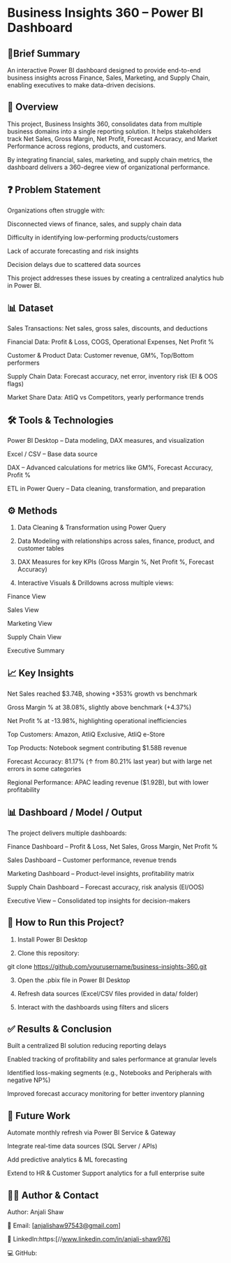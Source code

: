 # Business Insights 360 – Power BI Dashboard

## 🔹Brief Summary

An interactive Power BI dashboard designed to provide end-to-end business insights across Finance, Sales, Marketing, and Supply Chain, enabling executives to make data-driven decisions.


##  📌 Overview

This project, Business Insights 360, consolidates data from multiple business domains into a single reporting solution. It helps stakeholders track Net Sales, Gross Margin, Net Profit, Forecast Accuracy, and Market Performance across regions, products, and customers.

By integrating financial, sales, marketing, and supply chain metrics, the dashboard delivers a 360-degree view of organizational performance.


## ❓ Problem Statement

Organizations often struggle with:

Disconnected views of finance, sales, and supply chain data

Difficulty in identifying low-performing products/customers

Lack of accurate forecasting and risk insights

Decision delays due to scattered data sources


This project addresses these issues by creating a centralized analytics hub in Power BI.


## 📊 Dataset

Sales Transactions: Net sales, gross sales, discounts, and deductions

Financial Data: Profit & Loss, COGS, Operational Expenses, Net Profit %

Customer & Product Data: Customer revenue, GM%, Top/Bottom performers

Supply Chain Data: Forecast accuracy, net error, inventory risk (EI & OOS flags)

Market Share Data: AtliQ vs Competitors, yearly performance trends


## 🛠 Tools & Technologies

Power BI Desktop – Data modeling, DAX measures, and visualization

Excel / CSV – Base data source

DAX – Advanced calculations for metrics like GM%, Forecast Accuracy, Profit %

ETL in Power Query – Data cleaning, transformation, and preparation


## ⚙ Methods

1. Data Cleaning & Transformation using Power Query


2. Data Modeling with relationships across sales, finance, product, and customer tables


3. DAX Measures for key KPIs (Gross Margin %, Net Profit %, Forecast Accuracy)


4. Interactive Visuals & Drilldowns across multiple views:

Finance View

Sales View

Marketing View

Supply Chain View

Executive Summary


## 📈 Key Insights

Net Sales reached $3.74B, showing +353% growth vs benchmark

Gross Margin % at 38.08%, slightly above benchmark (+4.37%)

Net Profit % at -13.98%, highlighting operational inefficiencies

Top Customers: Amazon, AtliQ Exclusive, AtliQ e-Store

Top Products: Notebook segment contributing $1.58B revenue

Forecast Accuracy: 81.17% (↑ from 80.21% last year) but with large net errors in some categories

Regional Performance: APAC leading revenue ($1.92B), but with lower profitability


## 📊 Dashboard / Model / Output

The project delivers multiple dashboards:

Finance Dashboard – Profit & Loss, Net Sales, Gross Margin, Net Profit %

Sales Dashboard – Customer performance, revenue trends

Marketing Dashboard – Product-level insights, profitability matrix

Supply Chain Dashboard – Forecast accuracy, risk analysis (EI/OOS)

Executive View – Consolidated top insights for decision-makers


## 🚀 How to Run this Project?

1. Install Power BI Desktop


2. Clone this repository:

git clone https://github.com/yourusername/business-insights-360.git


3. Open the .pbix file in Power BI Desktop


4. Refresh data sources (Excel/CSV files provided in data/ folder)


5. Interact with the dashboards using filters and slicers
   

## ✅ Results & Conclusion

Built a centralized BI solution reducing reporting delays

Enabled tracking of profitability and sales performance at granular levels

Identified loss-making segments (e.g., Notebooks and Peripherals with negative NP%)

Improved forecast accuracy monitoring for better inventory planning


## 🔮 Future Work

Automate monthly refresh via Power BI Service & Gateway

Integrate real-time data sources (SQL Server / APIs)

Add predictive analytics & ML forecasting

Extend to HR & Customer Support analytics for a full enterprise suite


## 👩‍💻 Author & Contact

Author: Anjali Shaw

📧 Email: [anjalishaw97543@gmail.com]

🔗 LinkedIn:https:[//www.linkedin.com/in/anjali-shaw976] 

💻 GitHub:
